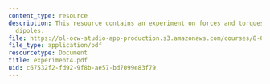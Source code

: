 ```yaml
---
content_type: resource
description: This resource contains an experiment on forces and torques on magnetic
  dipoles.
file: https://ol-ocw-studio-app-production.s3.amazonaws.com/courses/8-02-physics-ii-electricity-and-magnetism-spring-2007/c67532f2fd929f8bae57bd7099e83f79_experiment4.pdf
file_type: application/pdf
resourcetype: Document
title: experiment4.pdf
uid: c67532f2-fd92-9f8b-ae57-bd7099e83f79
---
```

